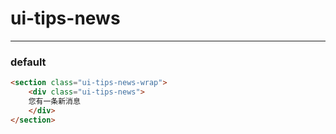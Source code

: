 # ui-tips-news 

---
### default

````html
<section class="ui-tips-news-wrap">
	<div class="ui-tips-news">
	您有一条新消息
	</div>
</section>
````


